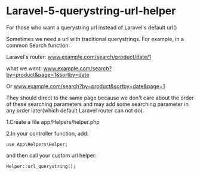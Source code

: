 # Laravel-5-querystring-url-helper
For those who want a querystring url instead of Laravel's default url()

Sometimes we need a url with traditional querystrings. For example, in a common Search function:

Laravel's router:
www.example.com/search/product/date/1

what we want:
www.example.com/search?by=product&page=1&sortby=date 

Or www.example.com/search?by=product&sortby=date&page=1

They should direct to the same page because we don't care about the order of these searching parameters and may add some searching parameter in any order later(which default Laravel router can not do).

1.Create a file app/Helpers/helper.php

2.In your controller function, add:
<pre><code>use App\Helpers\Helper;</code></pre>
and then call your custom url helper:
<pre><code>Helper::url_querystring();</code></pre>
